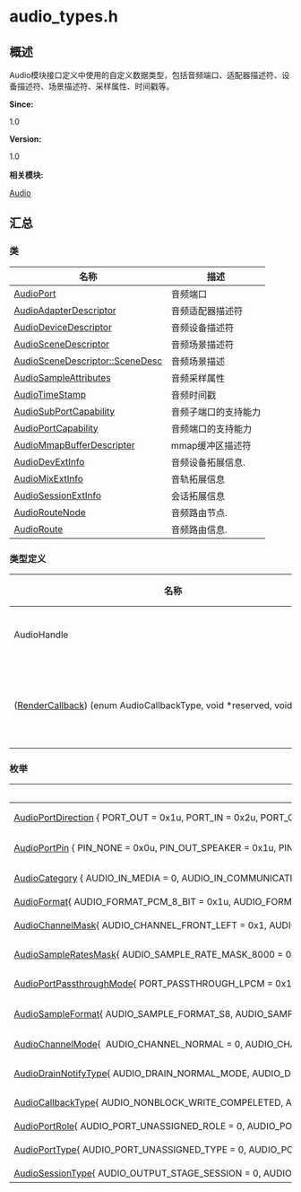 # audio_types.h


## **概述**

Audio模块接口定义中使用的自定义数据类型，包括音频端口、适配器描述符、设备描述符、场景描述符、采样属性、时间戳等。

**Since:**

1.0

**Version:**

1.0

**相关模块:**

[Audio](_audio.md)


## **汇总**


### 类

  | 名称 | 描述 | 
| -------- | -------- |
| [AudioPort](_audio_port.md) | 音频端口 | 
| [AudioAdapterDescriptor](_audio_adapter_descriptor.md) | 音频适配器描述符 | 
| [AudioDeviceDescriptor](_audio_device_descriptor.md) | 音频设备描述符 | 
| [AudioSceneDescriptor](_audio_scene_descriptor.md) | 音频场景描述符 | 
| [AudioSceneDescriptor::SceneDesc](union_audio_scene_descriptor_1_1_scene_desc.md) | 音频场景描述 | 
| [AudioSampleAttributes](_audio_sample_attributes.md) | 音频采样属性 | 
| [AudioTimeStamp](_audio_time_stamp.md) | 音频时间戳 | 
| [AudioSubPortCapability](_audio_sub_port_capability.md) | 音频子端口的支持能力 | 
| [AudioPortCapability](_audio_port_capability.md) | 音频端口的支持能力 | 
| [AudioMmapBufferDescripter](_audio_mmap_buffer_descripter.md) | mmap缓冲区描述符 | 
| [AudioDevExtInfo](_audio_dev_ext_info.md) | 音频设备拓展信息. | 
| [AudioMixExtInfo](_audio_mix_ext_info.md) | 音轨拓展信息 | 
| [AudioSessionExtInfo](_audio_session_ext_info.md) | 会话拓展信息 | 
| [AudioRouteNode](_audio_route_node.md) | 音频路由节点. | 
| [AudioRoute](_audio_route.md) | 音频路由信息. | 


### 类型定义

  | 名称 | 描述 | 
| -------- | -------- |
| AudioHandle | 音频句柄 | 
| ([RenderCallback](_audio.md#rendercallback))&nbsp;(enum&nbsp;AudioCallbackType,&nbsp;void&nbsp;\*reserved,&nbsp;void&nbsp;\*cookie) | 回调函数指针 | 


### 枚举

  | 名称 | 描述 | 
| -------- | -------- |
| [AudioPortDirection](_audio.md#audioportdirection)&nbsp;{&nbsp;PORT_OUT&nbsp;=&nbsp;0x1u,&nbsp;PORT_IN&nbsp;=&nbsp;0x2u,&nbsp;PORT_OUT_IN&nbsp;=&nbsp;0x3u&nbsp;} | 音频端口的类型 | 
| [AudioPortPin](_audio.md#audioportpin)&nbsp;{&nbsp;PIN_NONE&nbsp;=&nbsp;0x0u,&nbsp;PIN_OUT_SPEAKER&nbsp;=&nbsp;0x1u,&nbsp;PIN_OUT_HEADSET&nbsp;=&nbsp;0x2u,&nbsp;PIN_OUT_LINEOUT&nbsp;=&nbsp;0x4u,&nbsp;&nbsp;&nbsp;PIN_OUT_HDMI&nbsp;=&nbsp;0x8u,&nbsp;PIN_OUT_USB&nbsp;=&nbsp;0x10u,&nbsp;PIN_OUT_USB_EXT&nbsp;=&nbsp;0x20u,&nbsp;PIN_IN_MIC&nbsp;=&nbsp;0x8000001u,&nbsp;&nbsp;&nbsp;PIN_IN_HS_MIC&nbsp;=&nbsp;0x8000002u,&nbsp;PIN_IN_LINEIN&nbsp;=&nbsp;0x8000004u,&nbsp;PIN_IN_USB_EXT&nbsp;=&nbsp;0x8000008u&nbsp;} | 音频适配器端口的PIN脚 | 
| [AudioCategory](_audio.md#audiocategory)&nbsp;{&nbsp;AUDIO_IN_MEDIA&nbsp;=&nbsp;0,&nbsp;AUDIO_IN_COMMUNICATION,&nbsp;AUDIO_IN_RINGTONE,&nbsp;AUDIO_IN_CALL&nbsp;} | 音频类型（category） | 
| [AudioFormat](_audio.md#audioformat){&nbsp;AUDIO_FORMAT_PCM_8_BIT&nbsp;=&nbsp;0x1u,&nbsp;AUDIO_FORMAT_PCM_16_BIT&nbsp;=&nbsp;0x2u,&nbsp;AUDIO_FORMAT_PCM_24_BIT&nbsp;=&nbsp;0x3u,&nbsp;AUDIO_FORMAT_PCM_32_BIT&nbsp;=&nbsp;0x4u,&nbsp;&nbsp;&nbsp;AUDIO_FORMAT_AAC_MAIN&nbsp;=&nbsp;0x1000001u,&nbsp;AUDIO_FORMAT_AAC_LC&nbsp;=&nbsp;0x1000002u,&nbsp;AUDIO_FORMAT_AAC_LD&nbsp;=&nbsp;0x1000003u,&nbsp;AUDIO_FORMAT_AAC_ELD&nbsp;=&nbsp;0x1000004u,&nbsp;&nbsp;&nbsp;AUDIO_FORMAT_AAC_HE_V1&nbsp;=&nbsp;0x1000005u,&nbsp;AUDIO_FORMAT_AAC_HE_V2&nbsp;=&nbsp;0x1000006u,&nbsp;AUDIO_FORMAT_G711A&nbsp;=&nbsp;0x2000001u,&nbsp;AUDIO_FORMAT_G711U&nbsp;=&nbsp;0x2000002u,&nbsp;&nbsp;&nbsp;AUDIO_FORMAT_G726&nbsp;=&nbsp;0x2000003u&nbsp;} | 音频格式 | 
| [AudioChannelMask](_audio.md#audiochannelmask){&nbsp;AUDIO_CHANNEL_FRONT_LEFT&nbsp;=&nbsp;0x1,&nbsp;AUDIO_CHANNEL_FRONT_RIGHT&nbsp;=&nbsp;0x2,&nbsp;AUDIO_CHANNEL_MONO&nbsp;=&nbsp;0x1u,&nbsp;AUDIO_CHANNEL_STEREO&nbsp;=&nbsp;0x3u&nbsp;} | 音频通道掩码（mask） | 
| [AudioSampleRatesMask](_audio.md#audiosampleratesmask){&nbsp;AUDIO_SAMPLE_RATE_MASK_8000&nbsp;=&nbsp;0x1u,&nbsp;AUDIO_SAMPLE_RATE_MASK_12000&nbsp;=&nbsp;0x2u,&nbsp;AUDIO_SAMPLE_RATE_MASK_11025&nbsp;=&nbsp;0x4u,&nbsp;AUDIO_SAMPLE_RATE_MASK_16000&nbsp;=&nbsp;0x8u,&nbsp;&nbsp;&nbsp;AUDIO_SAMPLE_RATE_MASK_22050&nbsp;=&nbsp;0x10u,&nbsp;AUDIO_SAMPLE_RATE_MASK_24000&nbsp;=&nbsp;0x20u,&nbsp;AUDIO_SAMPLE_RATE_MASK_32000&nbsp;=&nbsp;0x40u,&nbsp;AUDIO_SAMPLE_RATE_MASK_44100&nbsp;=&nbsp;0x80u,&nbsp;&nbsp;&nbsp;AUDIO_SAMPLE_RATE_MASK_48000&nbsp;=&nbsp;0x100u,&nbsp;AUDIO_SAMPLE_RATE_MASK_64000&nbsp;=&nbsp;0x200u,&nbsp;AUDIO_SAMPLE_RATE_MASK_96000&nbsp;=&nbsp;0x400u,&nbsp;AUDIO_SAMPLE_RATE_MASK_INVALID&nbsp;=&nbsp;0xFFFFFFFFu&nbsp;} | 音频采样频率MASK | 
| [AudioPortPassthroughMode](_audio.md#audioportpassthroughmode){&nbsp;PORT_PASSTHROUGH_LPCM&nbsp;=&nbsp;0x1,&nbsp;PORT_PASSTHROUGH_RAW&nbsp;=&nbsp;0x2,&nbsp;PORT_PASSTHROUGH_HBR2LBR&nbsp;=&nbsp;0x4,&nbsp;PORT_PASSTHROUGH_AUTO&nbsp;=&nbsp;0x8&nbsp;} | 音频端口的数据透传模式 | 
| [AudioSampleFormat](_audio.md#audiosampleformat){&nbsp;AUDIO_SAMPLE_FORMAT_S8,&nbsp;AUDIO_SAMPLE_FORMAT_S8P,&nbsp;AUDIO_SAMPLE_FORMAT_U8,&nbsp;AUDIO_SAMPLE_FORMAT_U8P,&nbsp;&nbsp;&nbsp;AUDIO_SAMPLE_FORMAT_S16,&nbsp;AUDIO_SAMPLE_FORMAT_S16P,&nbsp;AUDIO_SAMPLE_FORMAT_U16,&nbsp;AUDIO_SAMPLE_FORMAT_U16P,&nbsp;&nbsp;&nbsp;AUDIO_SAMPLE_FORMAT_S24,&nbsp;AUDIO_SAMPLE_FORMAT_S24P,&nbsp;AUDIO_SAMPLE_FORMAT_U24,&nbsp;AUDIO_SAMPLE_FORMAT_U24P,&nbsp;&nbsp;&nbsp;AUDIO_SAMPLE_FORMAT_S32,&nbsp;AUDIO_SAMPLE_FORMAT_S32P,&nbsp;AUDIO_SAMPLE_FORMAT_U32,&nbsp;AUDIO_SAMPLE_FORMAT_U32P,&nbsp;&nbsp;&nbsp;AUDIO_SAMPLE_FORMAT_S64,&nbsp;AUDIO_SAMPLE_FORMAT_S64P,&nbsp;AUDIO_SAMPLE_FORMAT_U64,&nbsp;AUDIO_SAMPLE_FORMAT_U64P,&nbsp;&nbsp;&nbsp;AUDIO_SAMPLE_FORMAT_F32,&nbsp;AUDIO_SAMPLE_FORMAT_F32P,&nbsp;AUDIO_SAMPLE_FORMAT_F64,&nbsp;AUDIO_SAMPLE_FORMAT_F64P&nbsp;} | 原始音频样本格式 | 
| [AudioChannelMode](_audio.md#audiochannelmode){&nbsp;&nbsp;AUDIO_CHANNEL_NORMAL&nbsp;=&nbsp;0,&nbsp;AUDIO_CHANNEL_BOTH_LEFT,&nbsp;AUDIO_CHANNEL_BOTH_RIGHT,&nbsp;AUDIO_CHANNEL_EXCHANGE,&nbsp;&nbsp;&nbsp;AUDIO_CHANNEL_MIX,&nbsp;AUDIO_CHANNEL_LEFT_MUTE,&nbsp;AUDIO_CHANNEL_RIGHT_MUTE,&nbsp;AUDIO_CHANNEL_BOTH_MUTE&nbsp;} | 音频播放的通道模式 | 
| [AudioDrainNotifyType](_audio.md#audiodrainnotifytype){&nbsp;AUDIO_DRAIN_NORMAL_MODE,&nbsp;AUDIO_DRAIN_EARLY_MODE&nbsp;} | DrainBuffer函数结束类型 | 
| [AudioCallbackType](_audio.md#audiocallbacktype){&nbsp;AUDIO_NONBLOCK_WRITE_COMPELETED,&nbsp;AUDIO_DRAIN_COMPELETED,&nbsp;AUDIO_FLUSH_COMPLETED,&nbsp;AUDIO_RENDER_FULL,&nbsp;&nbsp;&nbsp;AUDIO_ERROR_OCCUR&nbsp;} | 回调函数通知事件类型 | 
| [AudioPortRole](_audio.md#audioportrole){&nbsp;AUDIO_PORT_UNASSIGNED_ROLE&nbsp;=&nbsp;0,&nbsp;AUDIO_PORT_SOURCE_ROLE&nbsp;=&nbsp;1,&nbsp;AUDIO_PORT_SINK_ROLE&nbsp;=&nbsp;2&nbsp;} | 音频端口角色 | 
| [AudioPortType](_audio.md#audioporttype){&nbsp;AUDIO_PORT_UNASSIGNED_TYPE&nbsp;=&nbsp;0,&nbsp;AUDIO_PORT_DEVICE_TYPE&nbsp;=&nbsp;1,&nbsp;AUDIO_PORT_MIX_TYPE&nbsp;=&nbsp;2,&nbsp;AUDIO_PORT_SESSION_TYPE&nbsp;=&nbsp;3&nbsp;} | 音频端口类型. | 
| [AudioSessionType](_audio.md#audiosessiontype){&nbsp;AUDIO_OUTPUT_STAGE_SESSION&nbsp;=&nbsp;0,&nbsp;AUDIO_OUTPUT_MIX_SESSION,&nbsp;AUDIO_ALLOCATE_SESSION,&nbsp;AUDIO_INVALID_SESSION&nbsp;} | 端口会话类型 | 
